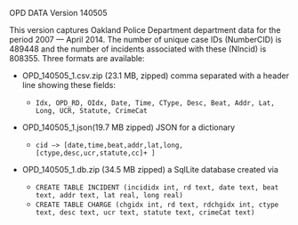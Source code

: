 OPD DATA
Version 140505

This version captures Oakland Police Department department data for the period 2007 — April 2014.  The number of unique case IDs (NumberCID)  is 489448 and the number of incidents associated with these (NIncid) is 808355. Three formats are available:

* OPD_140505_1.csv.zip (23.1 MB, zipped) comma separated with a header line showing these fields:
    * `Idx, OPD_RD, OIdx, Date, Time, CType, Desc, Beat, Addr, Lat, Long, UCR, Statute, CrimeCat`
     
* OPD_140505_1.json(19.7 MB zipped) JSON for a dictionary
	* `cid —> [date,time,beat,addr,lat,long, [ctype,desc,ucr,statute,cc]+ ]`
    
* OPD_140505_1.db.zip (34.5 MB zipped) a SqlLite database created via
	* `CREATE TABLE INCIDENT (incididx int, rd text, date text, beat text, addr text, lat real, long real)`
	* `CREATE TABLE CHARGE (chgidx int, rd text, rdchgidx int, ctype text, desc text, ucr text, statute text, crimeCat text)`
